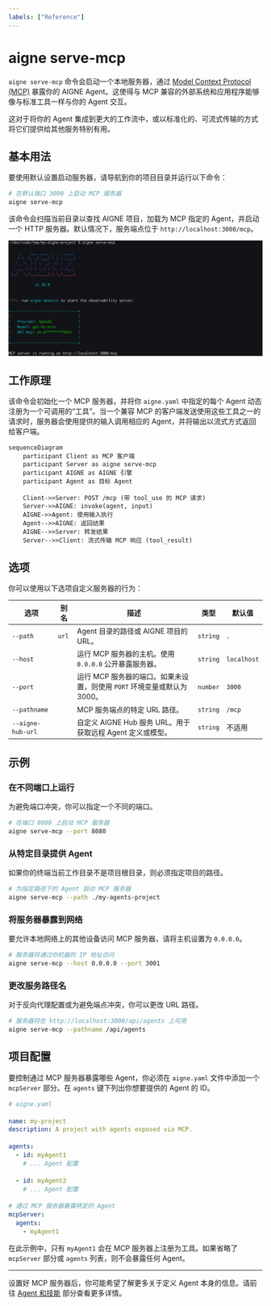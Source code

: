 ```yaml
---
labels: ["Reference"]
---
```


# aigne serve-mcp

`aigne serve-mcp` 命令会启动一个本地服务器，通过 [Model Context Protocol (MCP)](https://modelcontextprotocol.dev/) 暴露你的 AIGNE Agent。这使得与 MCP 兼容的外部系统和应用程序能够像与标准工具一样与你的 Agent 交互。

这对于将你的 Agent 集成到更大的工作流中，或以标准化的、可流式传输的方式将它们提供给其他服务特别有用。

## 基本用法

要使用默认设置启动服务器，请导航到你的项目目录并运行以下命令：

```bash
# 在默认端口 3000 上启动 MCP 服务器
aigne serve-mcp
```

该命令会扫描当前目录以查找 AIGNE 项目，加载为 MCP 指定的 Agent，并启动一个 HTTP 服务器。默认情况下，服务端点位于 `http://localhost:3000/mcp`。

![运行 MCP 服务器](../assets/run-mcp-service.png)

## 工作原理

该命令会初始化一个 MCP 服务器，并将你 `aigne.yaml` 中指定的每个 Agent 动态注册为一个可调用的“工具”。当一个兼容 MCP 的客户端发送使用这些工具之一的请求时，服务器会使用提供的输入调用相应的 Agent，并将输出以流式方式返回给客户端。

```mermaid
sequenceDiagram
    participant Client as MCP 客户端
    participant Server as aigne serve-mcp
    participant AIGNE as AIGNE 引擎
    participant Agent as 目标 Agent

    Client->>Server: POST /mcp (带 tool_use 的 MCP 请求)
    Server->>AIGNE: invoke(agent, input)
    AIGNE->>Agent: 使用输入执行
    Agent-->>AIGNE: 返回结果
    AIGNE-->>Server: 转发结果
    Server-->>Client: 流式传输 MCP 响应 (tool_result)
```

## 选项

你可以使用以下选项自定义服务器的行为：

| 选项 | 别名 | 描述 | 类型 | 默认值 |
|---|---|---|---|---|
| `--path` | `url` | Agent 目录的路径或 AIGNE 项目的 URL。 | `string` | `.` |
| `--host` | | 运行 MCP 服务器的主机。使用 `0.0.0.0` 公开暴露服务器。 | `string` | `localhost` |
| `--port` | | 运行 MCP 服务器的端口。如果未设置，则使用 `PORT` 环境变量或默认为 3000。 | `number` | `3000` |
| `--pathname` | | MCP 服务端点的特定 URL 路径。 | `string` | `/mcp` |
| `--aigne-hub-url` | | 自定义 AIGNE Hub 服务 URL。用于获取远程 Agent 定义或模型。 | `string` | 不适用 |

## 示例

### 在不同端口上运行

为避免端口冲突，你可以指定一个不同的端口。

```bash
# 在端口 8080 上启动 MCP 服务器
aigne serve-mcp --port 8080
```

### 从特定目录提供 Agent

如果你的终端当前工作目录不是项目根目录，则必须指定项目的路径。

```bash
# 为指定路径下的 Agent 启动 MCP 服务器
aigne serve-mcp --path ./my-agents-project
```

### 将服务器暴露到网络

要允许本地网络上的其他设备访问 MCP 服务器，请将主机设置为 `0.0.0.0`。

```bash
# 服务器将通过你机器的 IP 地址访问
aigne serve-mcp --host 0.0.0.0 --port 3001
```

### 更改服务路径名

对于反向代理配置或为避免端点冲突，你可以更改 URL 路径。

```bash
# 服务器将在 http://localhost:3000/api/agents 上可用
aigne serve-mcp --pathname /api/agents
```

## 项目配置

要控制通过 MCP 服务器暴露哪些 Agent，你必须在 `aigne.yaml` 文件中添加一个 `mcpServer` 部分。在 `agents` 键下列出你想要提供的 Agent 的 ID。

```yaml
# aigne.yaml

name: my-project
description: A project with agents exposed via MCP.

agents:
  - id: myAgent1
    # ... Agent 配置

  - id: myAgent2
    # ... Agent 配置

# 通过 MCP 服务器暴露特定的 Agent
mcpServer:
  agents:
    - myAgent1
```

在此示例中，只有 `myAgent1` 会在 MCP 服务器上注册为工具。如果省略了 `mcpServer` 部分或 `agents` 列表，则不会暴露任何 Agent。

---

设置好 MCP 服务器后，你可能希望了解更多关于定义 Agent 本身的信息。请前往 [Agent 和技能](./core-concepts-agents-and-skills.md) 部分查看更多详情。